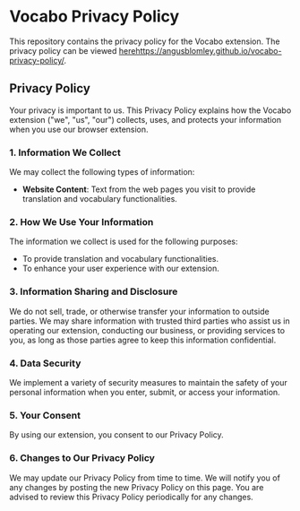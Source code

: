 # Vocabo Privacy Policy

This repository contains the privacy policy for the Vocabo extension. The privacy policy can be viewed [herehttps://angusblomley.github.io/vocabo-privacy-policy/]().

## Privacy Policy

Your privacy is important to us. This Privacy Policy explains how the Vocabo extension ("we", "us", "our") collects, uses, and protects your information when you use our browser extension.

### 1. Information We Collect
We may collect the following types of information:
- **Website Content**: Text from the web pages you visit to provide translation and vocabulary functionalities.

### 2. How We Use Your Information
The information we collect is used for the following purposes:
- To provide translation and vocabulary functionalities.
- To enhance your user experience with our extension.

### 3. Information Sharing and Disclosure
We do not sell, trade, or otherwise transfer your information to outside parties. We may share information with trusted third parties who assist us in operating our extension, conducting our business, or providing services to you, as long as those parties agree to keep this information confidential.

### 4. Data Security
We implement a variety of security measures to maintain the safety of your personal information when you enter, submit, or access your information.

### 5. Your Consent
By using our extension, you consent to our Privacy Policy.

### 6. Changes to Our Privacy Policy
We may update our Privacy Policy from time to time. We will notify you of any changes by posting the new Privacy Policy on this page. You are advised to review this Privacy Policy periodically for any changes.

